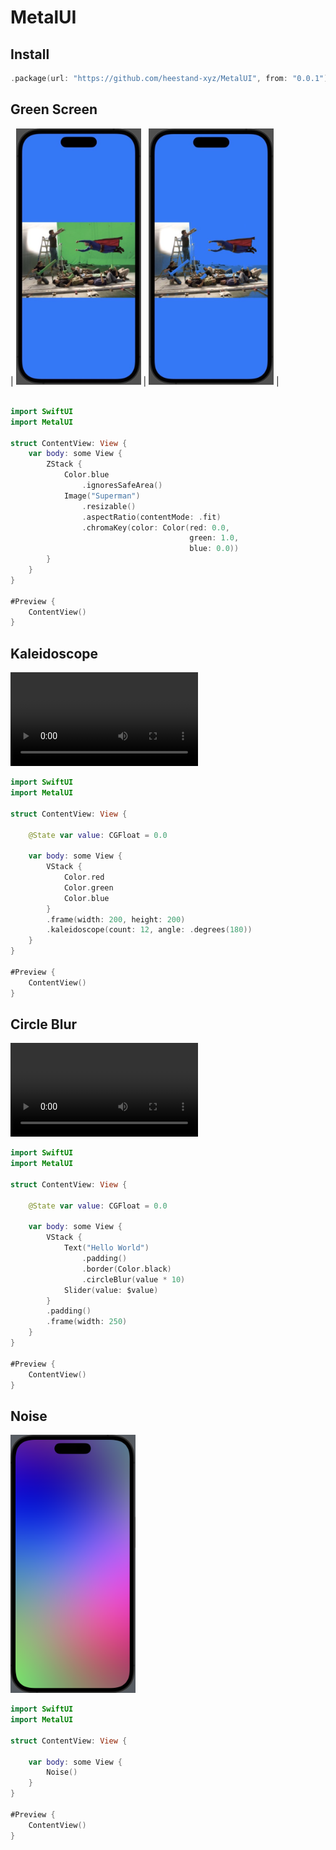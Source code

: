# MetalUI

## Install

```swift
.package(url: "https://github.com/heestand-xyz/MetalUI", from: "0.0.1")
```

## Green Screen

| <img src="https://github.com/heestand-xyz/MetalUI-Docs/blob/main/Assets/Effects/Chroma%20Key/MetalUI%20Green%20Screen%20A.jpeg?raw=true" width=200/> | 
<img src="https://github.com/heestand-xyz/MetalUI-Docs/blob/main/Assets/Effects/Chroma%20Key/MetalUI%20Green%20Screen%20B.jpeg?raw=true" width=200/> | 

```swift

import SwiftUI
import MetalUI

struct ContentView: View {
    var body: some View {
        ZStack {
            Color.blue
                .ignoresSafeArea()
            Image("Superman")
                .resizable()
                .aspectRatio(contentMode: .fit)
                .chromaKey(color: Color(red: 0.0,
                                        green: 1.0,
                                        blue: 0.0))
        }
    }
}

#Preview {
    ContentView()
}
```

## Kaleidoscope

![](https://github.com/heestand-xyz/MetalUI-Docs/raw/main/Assets/Effects/Kaleidoscope/MetalUI%20Kaleidoscope.mov)

```swift
import SwiftUI
import MetalUI

struct ContentView: View {
    
    @State var value: CGFloat = 0.0
    
    var body: some View {
        VStack {
            Color.red
            Color.green
            Color.blue
        }
        .frame(width: 200, height: 200)
        .kaleidoscope(count: 12, angle: .degrees(180))
    }
}

#Preview {
    ContentView()
}
```

## Circle Blur

![](https://github.com/heestand-xyz/MetalUI-Docs/raw/main/Assets/Effects/Circle%20Blur/MetalUI%20Circle%20Blur.mov)

```swift
import SwiftUI
import MetalUI

struct ContentView: View {
    
    @State var value: CGFloat = 0.0
    
    var body: some View {
        VStack {
            Text("Hello World")
                .padding()
                .border(Color.black)
                .circleBlur(value * 10)
            Slider(value: $value)
        }
        .padding()
        .frame(width: 250)
    }
}

#Preview {
    ContentView()
}
```

## Noise

<img src="https://github.com/heestand-xyz/MetalUI-Docs/blob/main/Assets/Content/Noise/MetalUI%20Noise.png?raw=true" width=200/>

```swift
import SwiftUI
import MetalUI

struct ContentView: View {
    
    var body: some View {
        Noise()
    }
}

#Preview {
    ContentView()
}
```
